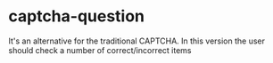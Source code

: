 # captcha-question
It's an alternative for the traditional CAPTCHA. In this version the user should check a number of correct/incorrect items
